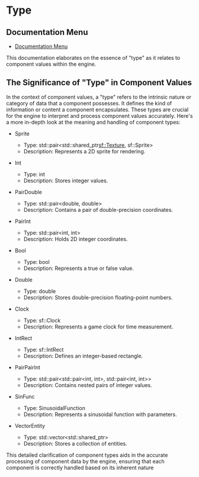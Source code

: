 # Type

## Documentation Menu
- [Documentation Menu](DOCUMENTATION.md)

This documentation elaborates on the essence of "type" as it relates to component values within the engine.

## The Significance of "Type" in Component Values

In the context of component values, a "type" refers to the intrinsic nature or category of data that a component possesses. It defines the kind of information or content a component encapsulates. These types are crucial for the engine to interpret and process component values accurately.
Here's a more in-depth look at the meaning and handling of component types:

- Sprite
  - Type: std::pair<std::shared_ptr<sf::Texture>, sf::Sprite>
  - Description: Represents a 2D sprite for rendering.

- Int
  - Type: int
  - Description: Stores integer values.

- PairDouble
  - Type: std::pair<double, double>
  - Description: Contains a pair of double-precision coordinates.

- PairInt
  - Type: std::pair<int, int>
  - Description: Holds 2D integer coordinates.

- Bool
  - Type: bool
  - Description: Represents a true or false value.

- Double
  - Type: double
  - Description: Stores double-precision floating-point numbers.

- Clock
  - Type: sf::Clock
  - Description: Represents a game clock for time measurement.

- IntRect
  - Type: sf::IntRect
  - Description: Defines an integer-based rectangle.

- PairPairInt
  - Type: std::pair<std::pair<int, int>, std::pair<int, int>>
  - Description: Contains nested pairs of integer values.

- SinFunc
  - Type: SinusoidalFunction
  - Description: Represents a sinusoidal function with parameters.

- VectorEntity
  - Type: std::vector<std::shared_ptr<Entity>>
  - Description: Stores a collection of entities.

This detailed clarification of component types aids in the accurate processing of component data by the engine, ensuring that each component is correctly handled based on its inherent nature